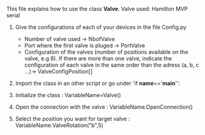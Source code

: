 This file explains how to use the class **Valve**. Valve used: Hamilton MVP serial

1. Give the configurations of each of your devices in the file Config.py
	- Number of valve used → NbofValve
	- Port where the first valve is pluged → PortValve
	- Configuration of the valves (number of positions available on the valve, e.g 8). If there are more than one valve, indicate the configuration of each valve in the same order than the adress (a, b, c ...)→ ValveConfigPosition[]
	
2. Import the class in an other script or go under 'if __name__=='__main__'':
	
3. Initialize the class :
	VariableName=Valve()
	
4. Open the connection with the valve :
	VariableName.OpenConnection()
	
5. Select the position you want for target valve :
	VariableName.ValveRotation("b",5)
